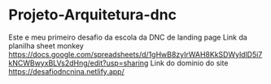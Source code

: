 # Projeto-Arquitetura-dnc
Este e meu primeiro desafio da escola da DNC de landing page
 Link da planilha sheet monkey https://docs.google.com/spreadsheets/d/1gHwB8zyIrWAH8KkSDWyldlD5i7kNCWBwyxBLVs2dHng/edit?usp=sharing
 Link do dominio do site https://desafiodncnina.netlify.app/